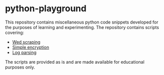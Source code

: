 # python-playground
This repository contains miscellaneous python code snippets developed for the purposes of learning and experimenting. The repository contains scripts covering:
- [Wed scraping](https://github.com/netevert/python-playground/blob/main/web_scraper.py)
- [Simple encryption](https://github.com/netevert/python-playground/blob/main/caesar_cypher.py)
- [Log parsing](https://github.com/netevert/python-playground/blob/main/log_parser.py)

The scripts are provided as is and are made available for educational purposes only.
